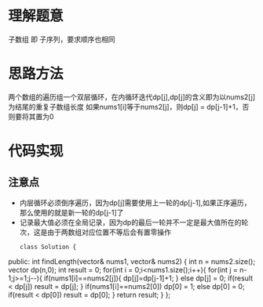 # 理解题意
 子数组 即 子序列，要求顺序也相同
# 思路方法
两个数组的遍历组一个双层循环，在内循环迭代dp[j],dp[j]的含义即为以nums2[j]为结尾的重复子数组长度
如果nums1[i]等于nums2[j]，则dp[j] = dp[j-1]+1，否则要将其置为0
# 代码实现
## 注意点
+ 内层循环必须倒序遍历，因为dp[j]需要使用上一轮的dp[j-1],如果正序遍历，那么使用的就是新一轮的dp[j-1]了
+ 记录最大值必须在全局记录，因为dp的最后一轮并不一定是最大值所在的轮次，这是由于两数组对应位置不等后会有置零操作
  ```
  class Solution {
public:
    int findLength(vector<int>& nums1, vector<int>& nums2) {
        int n = nums2.size();
        vector<int> dp(n,0);
        int result = 0;
        for(int i = 0;i<nums1.size();i++){
            for(int j = n-1;j>=1;j--){
                if(nums1[i]==nums2[j]){
                    dp[j]=dp[j-1]+1;
                }
                else dp[j] = 0;
                if(result < dp[j]) result = dp[j];
            }
            if(nums1[i]==nums2[0]) dp[0] = 1;
            else dp[0] = 0;
            if(result < dp[0]) result = dp[0];
        }
        return result;
    }
};
  ```
  
